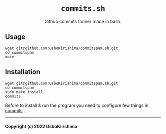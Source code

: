 <div align="center">

# `commits.sh`

Github commits farmer made in bash.

</div>

## Usage

`wget git@github.com:UsboKirishima/commitspam.sh.git` <br/>
`cd commitspam`<br/>
`make`

## Installation
`wget git@github.com:UsboKirishima/commitspam.sh.git` <br/>
`cd commitspam`<br/>
`sudo make install`<br/>
`commits`

Before to install & run the program you need to configure few things in [commits](https://github.com/UsboKirishima/commitspam.sh/blob/main/commits) .

---
#### Copyright (c) 2022 UsboKirishima